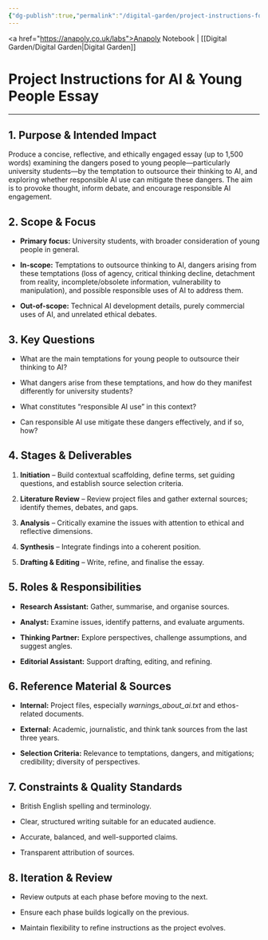 ```yaml
---
{"dg-publish":true,"permalink":"/digital-garden/project-instructions-for-ai-and-young-people-essay/","created":"2025-08-13T15:38:51.970+01:00","updated":"2025-08-22T07:17:18.104+01:00"}
---
```


<a href="https://anapoly.co.uk/labs">Anapoly Notebook</a> | [[Digital Garden/Digital Garden\|Digital Garden]]

# Project Instructions for AI & Young People Essay

---

## 1. Purpose & Intended Impact

Produce a concise, reflective, and ethically engaged essay (up to 1,500 words) examining the dangers posed to young people—particularly university students—by the temptation to outsource their thinking to AI, and exploring whether responsible AI use can mitigate these dangers. The aim is to provoke thought, inform debate, and encourage responsible AI engagement.

## 2. Scope & Focus

- **Primary focus:** University students, with broader consideration of young people in general.
    
- **In-scope:** Temptations to outsource thinking to AI, dangers arising from these temptations (loss of agency, critical thinking decline, detachment from reality, incomplete/obsolete information, vulnerability to manipulation), and possible responsible uses of AI to address them.
    
- **Out-of-scope:** Technical AI development details, purely commercial uses of AI, and unrelated ethical debates.
    

## 3. Key Questions

- What are the main temptations for young people to outsource their thinking to AI?
    
- What dangers arise from these temptations, and how do they manifest differently for university students?
    
- What constitutes “responsible AI use” in this context?
    
- Can responsible AI use mitigate these dangers effectively, and if so, how?
    

## 4. Stages & Deliverables

1. **Initiation** – Build contextual scaffolding, define terms, set guiding questions, and establish source selection criteria.
    
2. **Literature Review** – Review project files and gather external sources; identify themes, debates, and gaps.
    
3. **Analysis** – Critically examine the issues with attention to ethical and reflective dimensions.
    
4. **Synthesis** – Integrate findings into a coherent position.
    
5. **Drafting & Editing** – Write, refine, and finalise the essay.
    

## 5. Roles & Responsibilities

- **Research Assistant:** Gather, summarise, and organise sources.
    
- **Analyst:** Examine issues, identify patterns, and evaluate arguments.
    
- **Thinking Partner:** Explore perspectives, challenge assumptions, and suggest angles.
    
- **Editorial Assistant:** Support drafting, editing, and refining.
    

## 6. Reference Material & Sources

- **Internal:** Project files, especially _warnings_about_ai.txt_ and ethos-related documents.
    
- **External:** Academic, journalistic, and think tank sources from the last three years.
    
- **Selection Criteria:** Relevance to temptations, dangers, and mitigations; credibility; diversity of perspectives.
    

## 7. Constraints & Quality Standards

- British English spelling and terminology.
    
- Clear, structured writing suitable for an educated audience.
    
- Accurate, balanced, and well-supported claims.
    
- Transparent attribution of sources.
    

## 8. Iteration & Review

- Review outputs at each phase before moving to the next.
    
- Ensure each phase builds logically on the previous.
    
- Maintain flexibility to refine instructions as the project evolves.